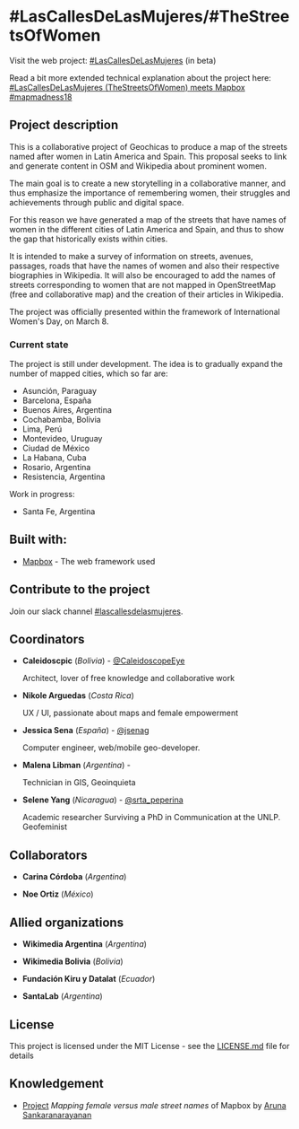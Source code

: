 # #LasCallesDeLasMujeres/#TheStreetsOfWomen

Visit the web project: [#LasCallesDeLasMujeres](https://geochicasosm.github.io/lascallesdelasmujeres/) (in beta)

Read a bit more extended technical explanation about the project here: [#LasCallesDeLasMujeres (TheStreetsOfWomen) meets Mapbox #mapmadness18](https://t.co/1NCGE0eyIO)

## Project description

This is a collaborative project of Geochicas to produce a map of the streets named after women in Latin America and Spain. This proposal seeks to link and generate content in OSM and Wikipedia about prominent women.

The main goal is to create a new storytelling in a collaborative manner, and thus emphasize the importance of remembering women, their struggles and achievements through public and digital space.

For this reason we have generated a map of the streets that have names of women in the different cities of Latin America and Spain, and thus to show the gap that historically exists within cities.

It is intended to make a survey of information on streets, avenues, passages, roads that have the names of women and also their respective biographies in Wikipedia. It will also be encouraged to add the names of streets corresponding to women that are not mapped in OpenStreetMap (free and collaborative map) and the creation of their articles in Wikipedia.

The project was officially presented within the framework of International Women's Day, on March 8.


### Current state

The project is still under development. The idea is to gradually expand the number of mapped cities, which so far are:

- Asunción, Paraguay
- Barcelona, España
- Buenos Aires, Argentina
- Cochabamba, Bolivia
- Lima, Perú
- Montevideo, Uruguay
- Ciudad de México
- La Habana, Cuba
- Rosario, Argentina
- Resistencia, Argentina

Work in progress:
- Santa Fe, Argentina


## Built with:

* [Mapbox](https://www.mapbox.com/) - The web framework used


## Contribute to the project

Join our slack channel [#lascallesdelasmujeres](https://join.slack.com/t/geochicas-osm/shared_invite/enQtMzIzMzUyMDQyNjczLTU0YjYzNTQ2ZWRkOWQwZGJlNGY4NjhmODY4Y2M2M2Y2MDM3M2EyZTg4NWI0ODY2ZWRhZGIyN2JjMDc0ZDdlODE).


## Coordinators


* **Caleidoscpic** (*Bolivia*) - [@CaleidoscopeEye](http://www.fotonostra.com/glosario/arroba.htm) 
    
    Architect, lover of free knowledge and collaborative work

* **Nikole Arguedas** (*Costa Rica*)  
    
    UX / UI, passionate about maps and female empowerment

* **Jessica Sena** (*España*) - [@jsenag](https://jessisena.github.io/myprofile/) 
    
    Computer engineer, web/mobile geo-developer.

* **Malena Libman** (*Argentina*) -  
    
    Technician in GIS, Geoinquieta

* **Selene Yang** (*Nicaragua*) - [@srta_peperina](https://twitter.com/Srta_Peperina)
    
    Academic researcher Surviving a PhD in Communication at the UNLP. Geofeminist     
    
## Collaborators


* **Carina Córdoba** (*Argentina*)

* **Noe Ortiz** (*México*)


## Allied organizations

* **Wikimedia Argentina** (*Argentina*)

* **Wikimedia Bolivia** (*Bolivia*)

* **Fundación Kiru y Datalat** (*Ecuador*)

* **SantaLab** (*Argentina*)


## License

This project is licensed under the MIT License - see the [LICENSE.md](LICENSE.md) file for details

## Knowledgement

* [Project](https://blog.mapbox.com/mapping-female-versus-male-street-names-b4654c1e00d5) _Mapping female versus male street names_ of Mapbox by [Aruna Sankaranarayanan](https://www.mapbox.com/about/team/aruna-sankaranarayanan/) 

